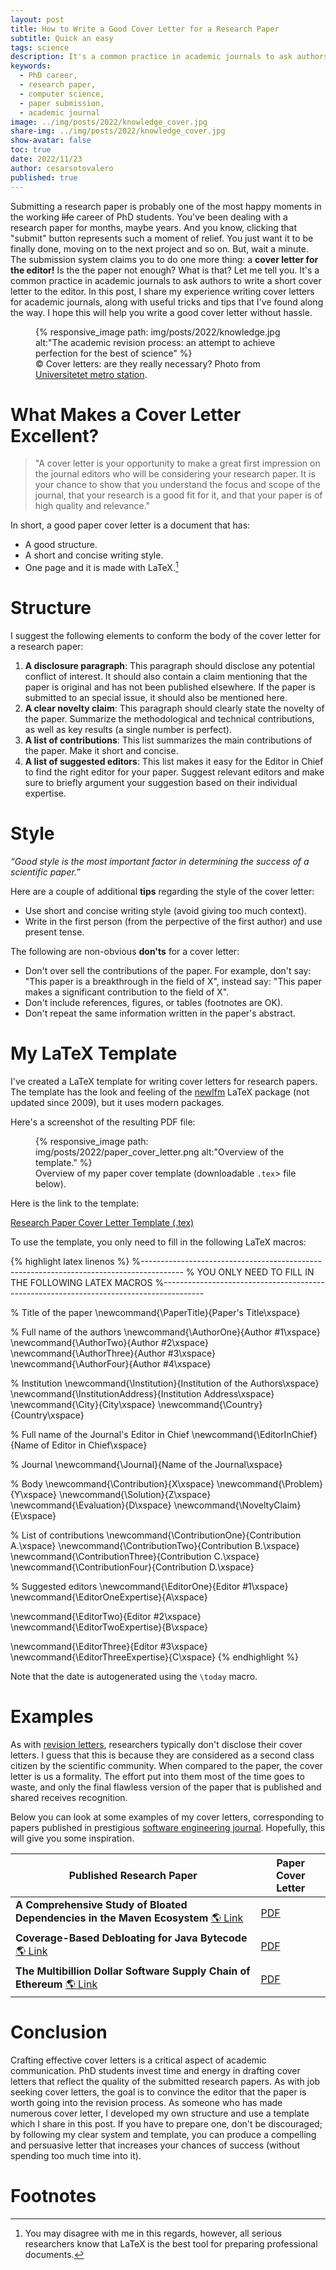 ```yaml
---
layout: post
title: How to Write a Good Cover Letter for a Research Paper 
subtitle: Quick an easy
tags: science
description: It's a common practice in academic journals to ask authors to write a short cover letter to the editor. In this post, I share my experience writing cover letters for academic journals, along with useful tricks and tips that I've found along the way.
keywords:
  - PhD career,
  - research paper,
  - computer science,
  - paper submission,
  - academic journal
image: ../img/posts/2022/knowledge_cover.jpg
share-img: ../img/posts/2022/knowledge_cover.jpg
show-avatar: false
toc: true
date: 2022/11/23
author: cesarsotovalero
published: true
--- 
```


Submitting a research paper is probably one of the most happy moments in the working ~~life~~ career of PhD students.
You've been dealing with a research paper for months, maybe years.
And you know, clicking that "submit" button represents such a moment of relief.
You just want it to be finally done, moving on to the next project and so on.
But, wait a minute.
The submission system claims you to do one more thing: a **cover letter for the editor!**
Is the the paper not enough?
What is that?
Let me tell you.
It's a common practice in academic journals to ask authors to write a short cover letter to the editor.
In this post, I share my experience writing cover letters for academic journals, along with useful tricks and tips that I've found along the way.
I hope this will help you write a good cover letter without hassle.

<figure class="jb_picture">
  {% responsive_image path: img/posts/2022/knowledge.jpg alt:"The academic revision process: an attempt to achieve perfection for the best of science" %}
  <figcaption class="stroke"> 
    &#169; Cover letters: are they really necessary? Photo from <a href="https://goo.gl/maps/vvZbf1x9hhrxdyaA6">Universitetet metro station</a>.
  </figcaption>
</figure>

# What Makes a Cover Letter Excellent?

> "A cover letter is your opportunity to make a great first impression on the journal editors who will be considering your research paper. 
> It is your chance to show that you understand the focus and scope of the journal, that your research is a good fit for it, and that your paper is of high quality and relevance."

In short, a good paper cover letter is a document that has:

- A good structure.
- A short and concise writing style.
- One page and it is made with LaTeX.[^1]

# Structure

I suggest the following elements to conform the body of the cover letter for a research paper:

1. **A disclosure paragraph**: This paragraph should disclose any potential conflict of interest. It should also contain a claim mentioning that the paper is original and has not been published elsewhere. If the paper is submitted to an special issue, it should also be mentioned here.
2. **A clear novelty claim**: This paragraph should clearly state the novelty of the paper. Summarize the methodological and technical contributions, as well as key results (a single number is perfect).
3. **A list of contributions**: This list summarizes the main contributions of the paper. Make it short and concise.
4. **A list of suggested editors**: This list makes it easy for the Editor in Chief to find the right editor for your paper. Suggest relevant editors and make sure to briefly argument your suggestion based on their individual expertise.

# Style

<aside class="quote">
    <em>“Good style is the most important factor in determining the success of a scientific paper.”</em>
</aside>

Here are a couple of additional **tips** regarding the style of the cover letter:

- Use short and concise writing style (avoid giving too much context).
- Write in the first person (from the perpective of the first author) and use present tense.

The following are non-obvious **don'ts** for a cover letter:

- Don't over sell the contributions of the paper. For example, don't say: "This paper is a breakthrough in the field of X", instead say: "This paper makes a significant contribution to the field of X".
- Don't include references, figures, or tables (footnotes are OK). 
- Don't repeat the same information written in the paper's abstract.  

# My LaTeX Template

I've created a LaTeX template for writing cover letters for research papers.
The template has the look and feeling of the [newlfm](https://ctan.org/pkg/newlfm) LaTeX package (not updated since 2009), but it uses modern packages.

Here's a screenshot of the resulting PDF file:

<figure class="jb_picture">
  {% responsive_image path: img/posts/2022/paper_cover_letter.png alt:"Overview of the template." %}
  <figcaption class="stroke"> 
    Overview of my paper cover template (downloadable <code>.tex</code>> file below).
  </figcaption>
</figure>

Here is the link to the template:

<div class="link_button centered">
  <a class="btn btn-success" href="../files/posts/2022/Paper_Cover_Letter_Template.tex">
  <i class="fa fa-download" style="font-size:28px;color:white"></i> 
  Research Paper Cover Letter Template (.tex)</a>
</div>

To use the template, you only need to fill in the following LaTeX macros:

{% highlight latex linenos %}
%----------------------------------------------------------------------------------------
%	YOU ONLY NEED TO FILL IN THE FOLLOWING LATEX MACROS
%----------------------------------------------------------------------------------------

% Title of the paper
\newcommand{\PaperTitle}{Paper's Title\xspace}

% Full name of the authors
\newcommand{\AuthorOne}{Author \#1\xspace}
\newcommand{\AuthorTwo}{Author \#2\xspace}
\newcommand{\AuthorThree}{Author \#3\xspace}
\newcommand{\AuthorFour}{Author \#4\xspace}

% Institution
\newcommand{\Institution}{Institution of the Authors\xspace}
\newcommand{\InstitutionAddress}{Institution Address\xspace}
\newcommand{\City}{City\xspace}
\newcommand{\Country}{Country\xspace}

% Full name of the Journal's Editor in Chief
\newcommand{\EditorInChief}{Name of Editor in Chief\xspace}

% Journal
\newcommand{\Journal}{Name of the Journal\xspace}

% Body
\newcommand{\Contribution}{X\xspace}
\newcommand{\Problem}{Y\xspace}
\newcommand{\Solution}{Z\xspace}
\newcommand{\Evaluation}{D\xspace}
\newcommand{\NoveltyClaim}{E\xspace}

% List of contributions
\newcommand{\ContributionOne}{Contribution A.\xspace}
\newcommand{\ContributionTwo}{Contribution B.\xspace}
\newcommand{\ContributionThree}{Contribution C.\xspace}
\newcommand{\ContributionFour}{Contribution D.\xspace}

% Suggested editors
\newcommand{\EditorOne}{Editor \#1\xspace}
\newcommand{\EditorOneExpertise}{A\xspace}

\newcommand{\EditorTwo}{Editor \#2\xspace}
\newcommand{\EditorTwoExpertise}{B\xspace}

\newcommand{\EditorThree}{Editor \#3\xspace}
\newcommand{\EditorThreeExpertise}{C\xspace}
{% endhighlight %}

Note that the date is autogenerated using the `\today` macro.

# Examples

As with [revision letters](../blog/how-to-write-a-good-revision-letter.html), researchers typically don't disclose their cover letters.
I guess that this is because they are considered as a second class citizen by the scientific community.
When compared to the paper, the cover letter is us a formality.
The effort put into them most of the time goes to waste, and only the final flawless version of the paper that is published and shared receives recognition.

Below you can look at some examples of my cover letters, corresponding to papers published in prestigious [software engineering journal](https://www.springer.com/journal/10664?gclid=CjwKCAjwsJ6TBhAIEiwAfl4TWBPJ7dgGi8fJhYX4kuqrVXciYhV0YTKriqi0NIWjEPv-M84TakNV5BoCz1wQAvD_BwE).
Hopefully, this will give you some inspiration.

| Published Research Paper                                                                                                                                       | Paper Cover Letter                                       |
|----------------------------------------------------------------------------------------------------------------------------------------------------------------|----------------------------------------------------------|
| **A Comprehensive Study of Bloated Dependencies in the Maven Ecosystem** [:earth_americas: Link](https://link.springer.com/article/10.1007/s10664-020-09914-8) | [PDF](../files/posts/2022/DepClean_Cover_Letter.pdf)     |
| **Coverage-Based Debloating for Java Bytecode** [:earth_americas: Link](https://dl.acm.org/doi/10.1145/3546948)                                                | [PDF](../files/posts/2022/JDBL_Cover_Letter.pdf)         |
| **The Multibillion Dollar Software Supply Chain of Ethereum** [:earth_americas: Link](https://ieeexplore.ieee.org/document/9903894)                            | [PDF](../files/posts/2022/Multibillion_Cover_Letter.pdf) |


# Conclusion

Crafting effective cover letters is a critical aspect of academic communication.
PhD students invest time and energy in drafting cover letters that reflect the quality of the submitted research papers.
As with job seeking cover letters, the goal is to convince the editor that the paper is worth going into the revision process.
As someone who has made numerous cover letter, I developed my own structure and use a template which I share in this post.
If you have to prepare one, don't be discouraged; by following my clear system and template, you can produce a compelling and persuasive letter that increases your chances of success (without spending too much time into it).


# Footnotes

[^1]: You may disagree with me in this regards, however, all serious researchers know that LaTeX is the best tool for preparing professional documents.
